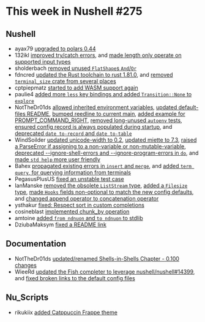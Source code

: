 # This week in Nushell #275

## Nushell

- ayax79 [upgraded to polars 0.44](https://github.com/nushell/nushell/pull/14478)
- 132ikl [improved try/catch errors](https://github.com/nushell/nushell/pull/14477), and [made length only operate on supported input types](https://github.com/nushell/nushell/pull/14475)
- sholderbach [removed unused `FlatShape`s `And`/`Or`](https://github.com/nushell/nushell/pull/14476)
- fdncred [updated the Rust toolchain to rust 1.81.0](https://github.com/nushell/nushell/pull/14473), and [removed `terminal_size` crate from several places](https://github.com/nushell/nushell/pull/14423)
- cptpiepmatz [started to add WASM support again](https://github.com/nushell/nushell/pull/14418)
- paulie4 [added more `less` key bindings and added `Transition::None` to `explore`](https://github.com/nushell/nushell/pull/14468)
- NotTheDr01ds [allowed inherited environment variables](https://github.com/nushell/nushell/pull/14467), [updated default-files README](https://github.com/nushell/nushell/pull/14461), [bumped reedline to current main](https://github.com/nushell/nushell/pull/14455), [added example for PROMPT_COMMAND_RIGHT](https://github.com/nushell/nushell/pull/14439), [removed long-unused `autoenv` tests](https://github.com/nushell/nushell/pull/14436), [ensured config record is always populated during startup](https://github.com/nushell/nushell/pull/14435), and [deprecated `date to-record` and `date to-table`](https://github.com/nushell/nushell/pull/14319)
- WindSoilder [updated unicode-width to 0.2](https://github.com/nushell/nushell/pull/14456), [updated miette to 7.3](https://github.com/nushell/nushell/pull/14454), [raised a ParseError if assigning to a non-variable or non-mutable-variable](https://github.com/nushell/nushell/pull/14405), [deprecated --ignore-shell-errors and --ignore-program-errors in `do`](https://github.com/nushell/nushell/pull/14385), and [made `std help` more user friendly](https://github.com/nushell/nushell/pull/14347)
- Bahex [propagated existing errors in `insert` and `merge`](https://github.com/nushell/nushell/pull/14453), and [added `term query`, for querying information from terminals](https://github.com/nushell/nushell/pull/14427)
- PegasusPlusUS [fixed an unstable test case](https://github.com/nushell/nushell/pull/14451)
- IanManske [removed the obsolete `ListStream` type](https://github.com/nushell/nushell/pull/14425), [added a `Filesize` type](https://github.com/nushell/nushell/pull/14369), [made `Hooks` fields non-optional to match the new config defaults](https://github.com/nushell/nushell/pull/14345), and [changed append operator to concatenation operator](https://github.com/nushell/nushell/pull/14344)
- ysthakur [fixed: Respect sort in custom completions](https://github.com/nushell/nushell/pull/14424)
- cosineblast [implemented chunk_by operation](https://github.com/nushell/nushell/pull/14410)
- amtoine [added `from ndnuon` and `to ndnuon` to stdlib](https://github.com/nushell/nushell/pull/14334)
- DziubaMaksym [fixed a README link](https://github.com/nushell/nushell/pull/14465)

## Documentation

- NotTheDr01ds [updated/renamed Shells-in-Shells Chapter - 0.100 changes](https://github.com/nushell/nushell.github.io/pull/1653)
- WieeRd [updated the Fish completer to leverage nushell/nushell#14399](https://github.com/nushell/nushell.github.io/pull/1649), and [fixed broken links to the default config files](https://github.com/nushell/nushell.github.io/pull/1648)

## Nu_Scripts

- rikukiix [added Catppuccin Frappe theme](https://github.com/nushell/nu_scripts/pull/984)
